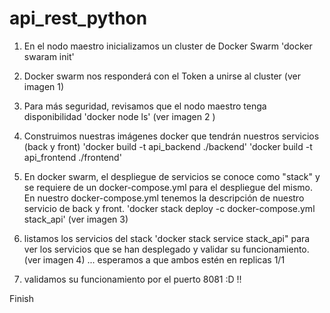 # api_rest_python

1. En el nodo maestro inicializamos un cluster de Docker Swarm 'docker swaram init'

2. Docker swarm nos responderá con el Token a unirse al cluster (ver imagen 1)

3. Para más seguridad, revisamos que el nodo maestro tenga disponibilidad 'docker node ls' (ver imagen 2 )

4. Construimos nuestras imágenes docker que tendrán nuestros servicios (back y front) 'docker build -t api_backend ./backend' 'docker build -t api_frontend ./frontend'
 
5. En docker swarm, el despliegue de servicios se conoce como "stack" y se requiere de un docker-compose.yml para el despliegue del mismo. En nuestro docker-compose.yml tenemos la descripción de nuestro servicio de back y front. 'docker stack deploy -c docker-compose.yml stack_api' (ver imagen 3)

6. listamos los servicios del stack 'docker stack service stack_api" para ver los servicios que se han desplegado y validar su funcionamiento. (ver imagen 4) ... esperamos a que ambos estén en replicas 1/1

7. validamos su funcionamiento por el puerto 8081 :D !!

Finish 

